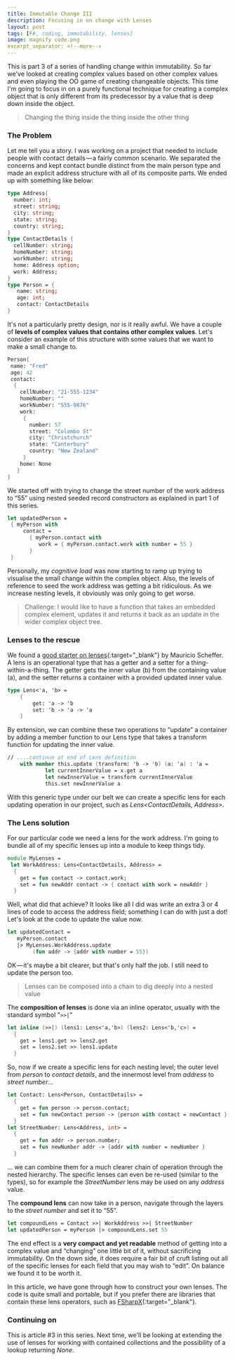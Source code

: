 ```yaml
---
title: Immutable Change III
description: Focusing in on change with Lenses
layout: post
tags: [F#, coding, immutability, lenses]
image: magnify code.png
excerpt_separator: <!--more-->
---
```



This is part 3 of a series of handling change within immutability. So far we've looked at creating complex values based on other complex values and even playing the OO game of creating changeable objects. This time I'm going to focus in on a purely functional technique for creating a complex object that is only different from its predecessor by a value that is deep down inside the object.

>Changing the thing inside the thing inside the other thing

<!--more-->

### The Problem

Let me tell you a story. I was working on a project that needed to include people with contact details — a fairly common scenario. We separated the concerns and kept contact bundle distinct from the main person type and made an explicit address structure with all of its composite parts. We ended up with something like below:

```fsharp
type Address{
  number: int;
  street: string;
  city: string;
  state: string;
  country: string;
}
type ContactDetails {
  cellNumber: string;
  homeNumber: string;
  workNumber: string;
  home: Address option;
  work: Address;
}
type Person = { 
   name: string; 
   age: int; 
   contact: ContactDetails
}
```

It's not a particularly pretty design, nor is it really awful. We have a couple of __levels of complex values that contains other complex values__. Let's consider an example of this structure with some values that we want to make a small change to.

```fsharp
Person{
 name: "Fred"
 age: 42
 contact: 
  {
    cellNumber: "21-555-1234"
    homeNumber: ""
    workNumber: "555-9876"
    work: 
     {
       number: 57
       street: "Colombo St"
       city: "Christchurch"
       state: "Canterbury"
       country: "New Zealand"
     }
    home: None
   }
}
```

We started off with trying to change the street number of the work address to “55” using nested seeded record constructors as explained in part 1 of this series.

```fsharp
let updatedPerson = 
 { myPerson with 
     contact = 
       { myPerson.contact with 
          work = { myPerson.contact.work with number = 55 }
       }         
 }
```
Personally, my _cognitive load_ was now starting to ramp up trying to visualise the small change within the complex object. Also, the levels of reference to seed the work address was getting a bit ridiculous. As we increase nesting levels, it obviously was only going to get worse.

>Challenge: I would like to have a function that takes an embedded complex element, updates it and returns it back as an update in the wider complex object tree.

### Lenses to the rescue
We found a [good starter on lenses](https://bugsquash.blogspot.com/2011/11/lenses-in-f.html){:target="_blank"} by Mauricio Scheffer. A lens is an operational type that has a getter and a setter for a thing-within-a-thing. The getter gets the inner value (b) from the containing value (a), and the setter returns a container with a provided updated inner value.

```fsharp
type Lens<'a, 'b> =
    {
        get: 'a -> 'b
        set: 'b -> 'a -> 'a
    }
```

By extension, we can combine these two operations to “update” a container by adding a member function to our Lens type that takes a transform function for updating the inner value.

```fsharp
// ....continue at end of Lens definition 
    with member this.update (transform: 'b -> 'b) (a: 'a) : 'a =
            let currentInnerValue = x.get a
            let newInnerValue = transform currentInnerValue 
            this.set newInnerValue a
```

With this generic type under our belt we can create a specific lens for each updating operation in our project, such as _Lens<ContactDetails, Address>_.

### The Lens solution
For our particular code we need a lens for the work address. I'm going to bundle all of my specific lenses up into a module to keep things tidy.

```fsharp
module MyLenses =
 let WorkAddress: Lens<ContactDetails, Address> =
  {
    get = fun contact -> contact.work;
    set = fun newAddr contact -> { contact with work = newAddr }
  }
```

Well, what did that achieve? It looks like all I did was write an extra 3 or 4 lines of code to access the address field; something I can do with just a dot! Let's look at the code to update the value now.

```fsharp
let updatedContact = 
   myPerson.contact 
   |> MyLenses.WorkAddress.update 
        (fun addr -> {addr with number = 55})
```

OK — it's maybe a bit clearer, but that's only half the job. I still need to update the person too.

>Lenses can be composed into a chain to dig deeply into a nested value

The __composition of lenses__ is done via an inline operator, usually with the standard symbol "<code>>>|</code>"

```fsharp
let inline (>>|) (lens1: Lens<'a,'b>) (lens2: Lens<'b,'c>) =
  {
    get = lens1.get >> lens2.get
    set = lens2.set >> lens1.update
  }
```

So, now if we create a specific lens for each nesting level; the outer level from _person_ to _contact details_, and the innermost level from _address_ to _street number_…

```fsharp
let Contact: Lens<Person, ContactDetails> =
  {
    get = fun person -> person.contact;
    set = fun newContact person -> {person with contact = newContact }
  }
let StreetNumber: Lens<Address, int> =
  {
    get = fun addr -> person.number;
    set = fun newNumber addr -> {addr with number = newNumber }
  }
```

… we can combine them for a much clearer chain of operation through the nested hierarchy. The specific lenses can even be re-used (similar to the types), so for example the _StreetNumber_ lens may be used on any _address_ value.

The __compound lens__ can now take in a person, navigate through the layers to the _street number_ and set it to “55”.

```fsharp
let compoundLens = Contact >>| WorkAddress >>| StreetNumber
let updatedPerson = myPerson |> compoundLens.set 55
```

The end effect is a __very compact and yet readable__ method of getting into a complex value and “changing” one little bit of it, without sacrificing immutability. On the down side, it does require a fair bit of cruft listing out all of the specific lenses for each field that you may wish to “edit”. On balance we found it to be worth it.

In this article, we have gone through how to construct your own lenses. The code is quite small and portable, but if you prefer there are libraries that contain these lens operators, such as [FSharpX](https://github.com/fsprojects/FSharpx.Extras){:target="_blank"}.

### Continuing on
This is article #3 in this series. Next time, we'll be looking at extending the use of lenses for working with contained collections and the possibility of a lookup returning _None_.